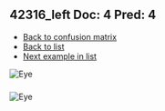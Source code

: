 ## 42316_left Doc: 4 Pred: 4
- [Back to confusion matrix](https://github.com/juliandewit/kaggle_retinopathy/blob/master/matrix.md)
- [Back to list](https://github.com/juliandewit/kaggle_retinopathy/blob/master/lists/44/list.md)
- [Next example in list](https://github.com/juliandewit/kaggle_retinopathy/blob/master/lists/44/42/42358_left.md)

![Eye](https://retinopaty.blob.core.windows.net/size1024/42316_left_4.jpeg)

### 

![Eye]()
